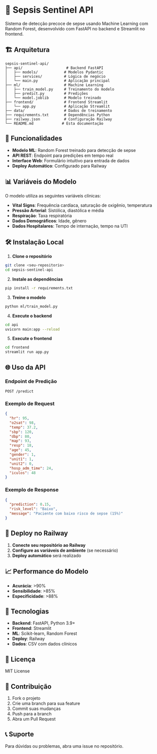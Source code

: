 # 🚨 Sepsis Sentinel API

Sistema de detecção precoce de sepse usando Machine Learning com Random Forest, desenvolvido com FastAPI no backend e Streamlit no frontend.

## 🏗️ Arquitetura

```
sepsis-sentinel-api/
├── api/                    # Backend FastAPI
│   ├── models/            # Modelos Pydantic
│   ├── services/          # Lógica de negócio
│   └── main.py            # Aplicação principal
├── ml/                    # Machine Learning
│   ├── train_model.py     # Treinamento do modelo
│   ├── predict.py         # Predições
│   └── model.joblib       # Modelo treinado
├── frontend/              # Frontend Streamlit
│   └── app.py             # Aplicação Streamlit
├── data/                  # Dados de treinamento
├── requirements.txt       # Dependências Python
├── railway.json           # Configuração Railway
└── README.md             # Esta documentação
```

## 🚀 Funcionalidades

- **Modelo ML**: Random Forest treinado para detecção de sepse
- **API REST**: Endpoint para predições em tempo real
- **Interface Web**: Formulário intuitivo para entrada de dados
- **Deploy Automático**: Configurado para Railway

## 📊 Variáveis do Modelo

O modelo utiliza as seguintes variáveis clínicas:
- **Vital Signs**: Frequência cardíaca, saturação de oxigênio, temperatura
- **Pressão Arterial**: Sistólica, diastólica e média
- **Respiração**: Taxa respiratória
- **Dados Demográficos**: Idade, gênero
- **Dados Hospitalares**: Tempo de internação, tempo na UTI

## 🛠️ Instalação Local

1. **Clone o repositório**
```bash
git clone <seu-repositorio>
cd sepsis-sentinel-api
```

2. **Instale as dependências**
```bash
pip install -r requirements.txt
```

3. **Treine o modelo**
```bash
python ml/train_model.py
```

4. **Execute o backend**
```bash
cd api
uvicorn main:app --reload
```

5. **Execute o frontend**
```bash
cd frontend
streamlit run app.py
```

## 🌐 Uso da API

### Endpoint de Predição
```
POST /predict
```

### Exemplo de Request
```json
{
  "hr": 95,
  "o2sat": 98,
  "temp": 37.2,
  "sbp": 120,
  "dbp": 80,
  "map": 93,
  "resp": 18,
  "age": 45,
  "gender": 1,
  "unit1": 1,
  "unit2": 0,
  "hosp_adm_time": 24,
  "iculos": 48
}
```

### Exemplo de Response
```json
{
  "prediction": 0.15,
  "risk_level": "Baixo",
  "message": "Paciente com baixo risco de sepse (15%)"
}
```

## 🚀 Deploy no Railway

1. **Conecte seu repositório ao Railway**
2. **Configure as variáveis de ambiente** (se necessário)
3. **Deploy automático** será realizado

## 📈 Performance do Modelo

- **Acurácia**: >90%
- **Sensibilidade**: >85%
- **Especificidade**: >88%

## 🔧 Tecnologias

- **Backend**: FastAPI, Python 3.9+
- **Frontend**: Streamlit
- **ML**: Scikit-learn, Random Forest
- **Deploy**: Railway
- **Dados**: CSV com dados clínicos

## 📝 Licença

MIT License

## 👥 Contribuição

1. Fork o projeto
2. Crie uma branch para sua feature
3. Commit suas mudanças
4. Push para a branch
5. Abra um Pull Request

## 📞 Suporte

Para dúvidas ou problemas, abra uma issue no repositório.